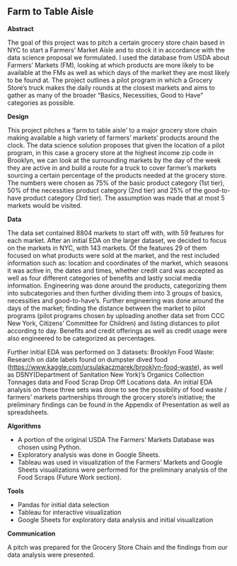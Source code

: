 ## Farm to Table Aisle ##

**Abstract**

The goal of this project was to pitch a certain grocery store chain based in NYC to start a 
Farmers’ Market Aisle and to stock it in accordance with the data science proposal we formulated. 
I used the database from USDA about Farmers’ Markets (FM), looking at which products are more likely to be available 
at the FMs as well as which days of the market they are most likely to be found at. 
The project outlines a pilot program in which a Grocery Store’s truck makes the daily rounds at the closest markets 
and aims to gather as many of the broader “Basics, Necessities, Good to Have” categories as possible. 

**Design**

This project pitches a ‘farm to table aisle’ to a major grocery store chain making available 
a high variety of farmers’ markets’ products around the clock. The data science solution proposes 
that given the location of a pilot program, in this case a grocery store at the highest income zip code in Brooklyn, 
we can look at the surrounding markets by the day of the week they are active in and build a route 
for a truck to cover farmer’s markets sourcing a certain percentage of the products needed at the grocery store. 
The numbers were chosen as 75% of the basic product category (1st tier), 50% of the necessities product category (2nd tier) 
and 25% of the good-to-have product category (3rd tier). The assumption was made that at most 5 markets would be visited. 

**Data**

The data set contained 8804 markets to start off with, with 59 features for each market. 
After an initial EDA on the larger dataset, we decided to focus on the markets in NYC, with 143 markets. 
Of the features 29 of them focused on what products were sold at the market, and the rest included information such as: 
location and coordinates of the market, which seasons it was active in, the dates and times, whether credit card was accepted 
as well as four different categories of benefits and lastly social media information. Engineering was done around the products, 
categorizing them into subcategories and then further dividing them into 3 groups of basics, necessities and good-to-have’s. 
Further engineering was done around the days of the market; finding the distance between the market to pilot programs 
(pilot programs chosen by uploading another data set from CCC New York, Citizens’ Committee for Children) and listing distances 
to pilot according to day. Benefits and credit offerings as well as credit usage were also engineered to be categorized as percentages. 

Further initial EDA was performed on 3 datasets: Brooklyn Food Waste: Research on date labels found on dumpster dived food 
(https://www.kaggle.com/ursulakaczmarek/brooklyn-food-waste), as well as DSNY(Department of Sanitation New York)’s Organics Collection Tonnages data 
and Food Scrap Drop Off Locations data. An initial EDA analysis on these three sets was done to see the possibility of 
food waste / farmers’ markets partnerships through the grocery store’s initiative; the preliminary findings can be found 
in the Appendix of Presentation as well as spreadsheets.

**Algorithms**

- A portion of the original USDA The Farmers’ Markets Database was chosen using Python. 
- Exploratory analysis was done in Google Sheets. 
- Tableau was used  in visualization of the Farmers’ Markets and Google Sheets visualizations were performed for the preliminary analysis of the Food Scraps (Future Work section). 

**Tools**

- Pandas for initial data selection 
- Tableau for interactive visualization 
- Google Sheets for exploratory data analysis and initial visualization 

**Communication**

A pitch was prepared for the Grocery Store Chain and the findings from our data analysis were presented. 
